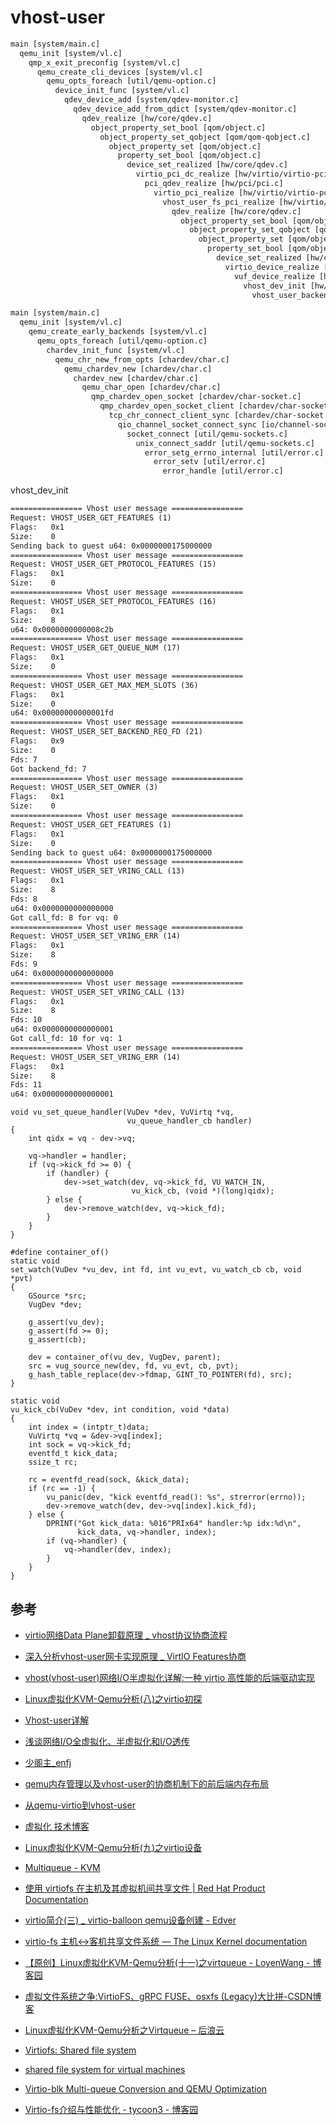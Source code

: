 
# vhost-user

```txt
main [system/main.c]
  qemu_init [system/vl.c]
    qmp_x_exit_preconfig [system/vl.c]
      qemu_create_cli_devices [system/vl.c]
        qemu_opts_foreach [util/qemu-option.c]
          device_init_func [system/vl.c]
            qdev_device_add [system/qdev-monitor.c]
              qdev_device_add_from_qdict [system/qdev-monitor.c]
                qdev_realize [hw/core/qdev.c]
                  object_property_set_bool [qom/object.c]
                    object_property_set_qobject [qom/qom-qobject.c]
                      object_property_set [qom/object.c]
                        property_set_bool [qom/object.c]
                          device_set_realized [hw/core/qdev.c]
                            virtio_pci_dc_realize [hw/virtio/virtio-pci.c]
                              pci_qdev_realize [hw/pci/pci.c]
                                virtio_pci_realize [hw/virtio/virtio-pci.c]
                                  vhost_user_fs_pci_realize [hw/virtio/vhost-user-fs-pci.c]
                                    qdev_realize [hw/core/qdev.c]
                                      object_property_set_bool [qom/object.c]
                                        object_property_set_qobject [qom/qom-qobject.c]
                                          object_property_set [qom/object.c]
                                            property_set_bool [qom/object.c]
                                              device_set_realized [hw/core/qdev.c]
                                                virtio_device_realize [hw/virtio/virtio.c]
                                                  vuf_device_realize [hw/virtio/vhost-user-fs.c]
                                                    vhost_dev_init [hw/virtio/vhost.c]
                                                      vhost_user_backend_init [hw/virtio/vhost-user.c]
```

```txt
main [system/main.c]
  qemu_init [system/vl.c]
    qemu_create_early_backends [system/vl.c]
      qemu_opts_foreach [util/qemu-option.c]
        chardev_init_func [system/vl.c]
          qemu_chr_new_from_opts [chardev/char.c]
            qemu_chardev_new [chardev/char.c]
              chardev_new [chardev/char.c]
                qemu_char_open [chardev/char.c]
                  qmp_chardev_open_socket [chardev/char-socket.c]
                    qmp_chardev_open_socket_client [chardev/char-socket.c]
                      tcp_chr_connect_client_sync [chardev/char-socket.c]
                        qio_channel_socket_connect_sync [io/channel-socket.c]
                          socket_connect [util/qemu-sockets.c]
                            unix_connect_saddr [util/qemu-sockets.c]
                              error_setg_errno_internal [util/error.c]
                                error_setv [util/error.c]
                                  error_handle [util/error.c]
```

vhost_dev_init

```txt
================ Vhost user message ================
Request: VHOST_USER_GET_FEATURES (1)
Flags:   0x1
Size:    0
Sending back to guest u64: 0x0000000175000000
================ Vhost user message ================
Request: VHOST_USER_GET_PROTOCOL_FEATURES (15)
Flags:   0x1
Size:    0
================ Vhost user message ================
Request: VHOST_USER_SET_PROTOCOL_FEATURES (16)
Flags:   0x1
Size:    8
u64: 0x0000000000008c2b
================ Vhost user message ================
Request: VHOST_USER_GET_QUEUE_NUM (17)
Flags:   0x1
Size:    0
================ Vhost user message ================
Request: VHOST_USER_GET_MAX_MEM_SLOTS (36)
Flags:   0x1
Size:    0
u64: 0x00000000000001fd
================ Vhost user message ================
Request: VHOST_USER_SET_BACKEND_REQ_FD (21)
Flags:   0x9
Size:    0
Fds: 7
Got backend_fd: 7
================ Vhost user message ================
Request: VHOST_USER_SET_OWNER (3)
Flags:   0x1
Size:    0
================ Vhost user message ================
Request: VHOST_USER_GET_FEATURES (1)
Flags:   0x1
Size:    0
Sending back to guest u64: 0x0000000175000000
================ Vhost user message ================
Request: VHOST_USER_SET_VRING_CALL (13)
Flags:   0x1
Size:    8
Fds: 8
u64: 0x0000000000000000
Got call_fd: 8 for vq: 0
================ Vhost user message ================
Request: VHOST_USER_SET_VRING_ERR (14)
Flags:   0x1
Size:    8
Fds: 9
u64: 0x0000000000000000
================ Vhost user message ================
Request: VHOST_USER_SET_VRING_CALL (13)
Flags:   0x1
Size:    8
Fds: 10
u64: 0x0000000000000001
Got call_fd: 10 for vq: 1
================ Vhost user message ================
Request: VHOST_USER_SET_VRING_ERR (14)
Flags:   0x1
Size:    8
Fds: 11
u64: 0x0000000000000001
```

```c{6,9,10}
void vu_set_queue_handler(VuDev *dev, VuVirtq *vq,
                          vu_queue_handler_cb handler)
{
    int qidx = vq - dev->vq;

    vq->handler = handler;
    if (vq->kick_fd >= 0) {
        if (handler) {
            dev->set_watch(dev, vq->kick_fd, VU_WATCH_IN,
                           vu_kick_cb, (void *)(long)qidx);
        } else {
            dev->remove_watch(dev, vq->kick_fd);
        }
    }
}
```

```c{14,13}
#define container_of()
static void
set_watch(VuDev *vu_dev, int fd, int vu_evt, vu_watch_cb cb, void *pvt)
{
    GSource *src;
    VugDev *dev;

    g_assert(vu_dev);
    g_assert(fd >= 0);
    g_assert(cb);

    dev = container_of(vu_dev, VugDev, parent);
    src = vug_source_new(dev, fd, vu_evt, cb, pvt);
    g_hash_table_replace(dev->fdmap, GINT_TO_POINTER(fd), src);
}
```

```c{18}
static void
vu_kick_cb(VuDev *dev, int condition, void *data)
{
    int index = (intptr_t)data;
    VuVirtq *vq = &dev->vq[index];
    int sock = vq->kick_fd;
    eventfd_t kick_data;
    ssize_t rc;

    rc = eventfd_read(sock, &kick_data);
    if (rc == -1) {
        vu_panic(dev, "kick eventfd_read(): %s", strerror(errno));
        dev->remove_watch(dev, dev->vq[index].kick_fd);
    } else {
        DPRINT("Got kick_data: %016"PRIx64" handler:%p idx:%d\n",
               kick_data, vq->handler, index);
        if (vq->handler) {
            vq->handler(dev, index);
        }
    }
}
```

## 参考

- [virtio网络Data Plane卸载原理 _ vhost协议协商流程](https://blog.csdn.net/huang987246510/article/details/125215994)
- [深入分析vhost-user网卡实现原理 _ VirtIO Features协商](https://blog.csdn.net/huang987246510/article/details/126925516)
- [vhost(vhost-user)网络I/O半虚拟化详解:一种 virtio 高性能的后端驱动实现](https://blog.csdn.net/Rong_Toa/article/details/114175631)
- [Linux虚拟化KVM-Qemu分析(八)之virtio初探](https://rtoax.blog.csdn.net/article/details/113819423)
- [Vhost-user详解](https://www.jianshu.com/p/ae54cb57e608)
- [浅谈网络I/O全虚拟化、半虚拟化和I/O透传](https://www.jianshu.com/p/fc40104eba23)
- [少阁主_enfj](https://www.jianshu.com/u/7a226aa7834e)
- [qemu内存管理以及vhost-user的协商机制下的前后端内存布局](https://www.jianshu.com/p/dee1e723d6b0)
- [从qemu-virtio到vhost-user](https://juejin.cn/post/7111539346867486756)
- [虚拟化 技术博客](https://blog.csdn.net/huang987246510/category_6939709.html)

- [Linux虚拟化KVM-Qemu分析(九)之virtio设备](https://blog.csdn.net/u012294613/article/details/137653687)
- [Multiqueue - KVM](https://www.linux-kvm.org/page/Multiqueue)
- [使用 virtiofs 在主机及其虚拟机间共享文件 | Red Hat Product Documentation](https://docs.redhat.com/zh_hans/documentation/red_hat_enterprise_linux/9/html/configuring_and_managing_virtualization/sharing-files-between-the-host-and-its-virtual-machines-using-virtio-fs_sharing-files-between-the-host-and-its-virtual-machines)
- [virtio简介(三) _ virtio-balloon qemu设备创建 - Edver](https://www.cnblogs.com/edver/p/14684117.html)
- [virtio-fs 主机<->客机共享文件系统 — The Linux Kernel documentation](https://docs.kernel.org/translations/zh_CN/filesystems/virtiofs.html)
- [【原创】Linux虚拟化KVM-Qemu分析(十一)之virtqueue - LoyenWang - 博客园](https://www.cnblogs.com/LoyenWang/p/14589296.html)
- [虚拟文件系统之争:VirtioFS、gRPC FUSE、osxfs (Legacy)大比拼-CSDN博客](https://blog.csdn.net/Mrxiao_bo/article/details/134546584)
- [Linux虚拟化KVM-Qemu分析之Virtqueue – 后浪云](https://www.idc.net/help/221370/)
- [Virtiofs: Shared file system](https://github.com/virtio-win/kvm-guest-drivers-windows/wiki/Virtiofs:-Shared-file-system)
- [shared file system for virtual machines](https://virtio-fs.gitlab.io/)
- [Virtio-blk Multi-queue Conversion and QEMU Optimization](https://events.static.linuxfound.org/sites/events/files/slides/virtio-blk_qemu_v0.96.pdf)
- [Virtio-fs介绍与性能优化 - tycoon3 - 博客园](https://www.cnblogs.com/dream397/p/13831034.html)
